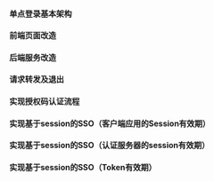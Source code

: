 ####  单点登录基本架构 

####  前端页面改造 

####  后端服务改造 

####  请求转发及退出 

####  实现授权码认证流程 

####  实现基于session的SSO（客户端应用的Session有效期） 

####  实现基于session的SSO（认证服务器的session有效期） 

####  实现基于session的SSO（Token有效期） 